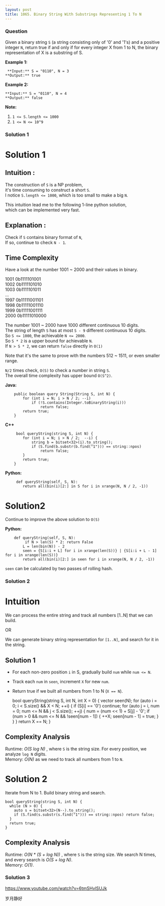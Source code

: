 ```yaml
---
layout: post
title: 1065. Binary String With Substrings Representing 1 To N
---
```

### Question
Given a binary string `S` (a string consisting only of '0' and '1's) and a
positive integer `N`, return true if and only if for every integer X from 1 to
N, the binary representation of X is a substring of S.



 **Example 1:**

    
    
     **Input:** S = "0110", N = 3
    **Output:** true
    

**Example 2:**

    
    
    **Input:** S = "0110", N = 4
    **Output:** false
    



 **Note:**

  1. `1 <= S.length <= 1000`
  2. `1 <= N <= 10^9`

### Solution 1
# Solution 1

##  **Intuition** :

The construction of `S` is a NP problem,  
it's time consuming to construct a short `S`.  
I notice `S.length <= 1000`, which is too small to make a big `N`.

This intuition lead me to the following 1-line python solution,  
which can be implemented very fast.

  

##  **Explanation** :

Check if `S` contains binary format of `N`,  
If so, continue to check `N - 1`.  
  

##  **Time Complexity**

Have a look at the number 1001 ~ 2000 and their values in binary.

1001 0b1111101001  
1002 0b1111101010  
1003 0b1111101011  
...  
1997 0b11111001101  
1998 0b11111001110  
1999 0b11111001111  
2000 0b11111010000

The number 1001 ~ 2000 have 1000 different continuous 10 digits.  
The string of length `S` has at most `S - 9` different continuous 10 digits.  
So `S <= 1000`, the achievable `N <= 2000`.  
So `S * 2` is a upper bound for achievable `N`.  
If `N > S * 2`, we can return `false` directly in `O(1)`

Note that it's the same to prove with the numbers 512 ~ 1511, or even smaller
range.

`N/2` times check, `O(S)` to check a number in string `S`.  
The overall time complexity has upper bound `O(S^2)`.

 **Java:**

    
    
        public boolean query String(String S, int N) {
            for (int i = N; i > N / 2; --i)
                if (!S.contains(Integer.toBinaryString(i)))
                    return false;
            return true;
        }
    

**C++**

    
    
         bool queryString(string S, int N) {
            for (int i = N; i > N / 2;  --i) {
                string b = bitset<32>(i).to_string();
                if (S.find(b.substr(b.find("1"))) == string::npos)
                    return false;
            }
            return true;
        }
    

**Python:**

    
    
         def queryString(self, S, N):
            return all(bin(i)[2:] in S for i in xrange(N, N / 2, -1))
    

  

# Solution2

Continue to improve the above solution to `O(S)`

**Python:**

    
    
        def queryString(self, S, N):
             if N > len(S) * 2: return False
            L = len(bin(N)) - 2
            seen = {S[i:i + L] for i in xrange(len(S))} | {S[i:i + L - 1] for i in xrange(len(S))}
            return all(bin(i)[2:] in seen for i in xrange(N, N / 2, -1))
    

`seen` can be calculated by two passes of rolling hash.


### Solution 2
# Intuition

We can process the entire string and track all numbers [1..N] that we can
build.

OR

We can generate binary string representation for `[1..N]`, and search for it
in the string.

## Solution 1

  * For each non-zero position `i` in S, gradually build `num` while `num <= N`.
  * Track each `num` in `seen`, increment `X` for new `num`.
  * Return true if we built all numbers from 1 to N (`X == N`).

    
    
    bool queryString(string S, int N, int X = 0) {
      vector<bool> seen(N);
      for (auto i = 0; i < S.size() && X < N; ++i) {
        if (S[i] == '0') continue;
        for (auto j = i, num = 0; num <= N && j < S.size(); ++j) {
          num = (num << 1) + S[j] - '0';
          if (num > 0 && num <= N && !seen[num - 1]) {
            ++X;
            seen[num - 1] = true;
          }
        }
      }
      return X == N;
    }
    

## Complexity Analysis

Runtime: _O(S log N)_ , where `S` is the string size. For every position, we
analyze `log N` digits.  
Memory: _O(N)_ as we need to track all numbers from 1 to `N`.

# Solution 2

Iterate from N to 1. Build binary string and search.

    
    
    bool queryString(string S, int N) {
      while (N > 0) {
        auto s = bitset<32>(N--).to_string();
        if (S.find(s.substr(s.find("1"))) == string::npos) return false;
      }
      return true;
    }
    

## Complexity Analysis

Runtime: _O(N * (S + log N))_ , where `S` is the string size. We search N
times, and every search is _O(S + log N)_.  
Memory: _O(1)_.


### Solution 3
<https://www.youtube.com/watch?v=6tmSHvlSUJk>

岁月静好



